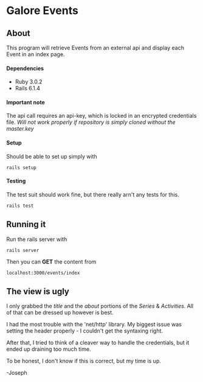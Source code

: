 # Galore Events

## About

This program will retrieve Events from an external api and display each Event in an index page.

#### Dependencies
- Ruby 3.0.2
- Rails 6.1.4

#### Important note
The api call requires an api-key, which is locked in an encrypted credentials file. 
*Will not work properly if repository is simply cloned without the master.key*

#### Setup
Should be able to set up simply with
```
rails setup
```

#### Testing
The test suit should work fine, but there really arn't any tests for this.
```
rails test
```

## Running it

Run the rails server with 
```
rails server
```
Then you can **GET** the content from 
```
localhost:3000/events/index
```


## The view is ugly

I only grabbed the *title* and the *about* portions of the *Series* & *Activities*. All of that can be dressed up however is best.  

I had the most trouble with the 'net/http' library. My biggest issue was setting the header properly - I couldn't get the syntaxing right.

After that, I tried to think of a cleaver way to handle the credentials, but it ended up draining too much time.

To be honest, I don't know if this is correct, but my time is up.

-Joseph
